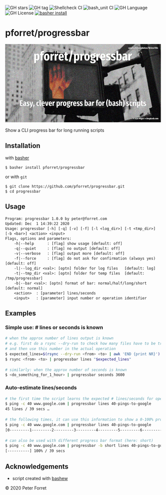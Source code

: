 ![GH stars](https://img.shields.io/github/stars/pforret/progressbar)
![GH tag](https://img.shields.io/github/v/tag/pforret/progressbar)
![Shellcheck CI](https://github.com/pforret/progressbar/workflows/Shellcheck%20CI/badge.svg)
![bash_unit CI](https://github.com/pforret/progressbar/workflows/bash_unit%20CI/badge.svg)
![GH Language](https://img.shields.io/github/languages/top/pforret/progressbar)
![GH License](https://img.shields.io/github/license/pforret/progressbar)
[![basher install](https://img.shields.io/badge/basher-install-white?logo=gnu-bash&style=flat)](https://basher.gitparade.com/package/)


# pforret/progressbar

![test](progressbar.jpg)

Show a CLI progress bar for long running scripts

## Installation

with [basher](https://github.com/basherpm/basher)

	$ basher install pforret/progressbar

or with `git`

	$ git clone https://github.com/pforret/progressbar.git
	$ cd progressbar

## Usage

    Program: progressbar 1.0.0 by peter@forret.com
    Updated: Dec  1 14:39:22 2020
    Usage: progressbar [-h] [-q] [-v] [-f] [-l <log_dir>] [-t <tmp_dir>] [-b <bar>] <action> <input>
    Flags, options and parameters:
        -h|--help      : [flag] show usage [default: off]
        -q|--quiet     : [flag] no output [default: off]
        -v|--verbose   : [flag] output more [default: off]
        -f|--force     : [flag] do not ask for confirmation (always yes) [default: off]
        -l|--log_dir <val>: [optn] folder for log files   [default: log]
        -t|--tmp_dir <val>: [optn] folder for temp files  [default: /tmp/progressbar]
        -b|--bar <val>: [optn] format of bar: normal/half/long/short  [default: normal]
        <action>  : [parameter] lines/seconds
        <input>   : [parameter] input number or operation identifier       
            
## Examples

### Simple use: # lines or seconds is known
```bash
# when the approx number of lines output is known
# e.g. first do a rsync --dry-run to check how many files have to be trasferred
# and then use this number in the actual operation
$ expected_lines=$(rsync --dry-run <from> <to> | awk 'END {print NR}')
$ rsync <from> <to> | progressbar lines "$expected_lines"

# similarly: when the approx number of seconds is known
$ <do_something_for_1_hour> | progressbar seconds 3600
```

### Auto-estimate lines/seconds
```bash
# the first time the script learns the expected # lines/seconds for operation '40-pings-to-google'
$ ping -c 40 www.google.com | progressbar lines 40-pings-to-google
45 lines / 39 secs …

# the following times, it can use this information to show a 0-100% progressbar
$ ping -c 40 www.google.com | progressbar lines 40-pings-to-google
[0---------1---------2---------3---------4---------5---------6---------7---------8---------9---------!] 100% / 39 secs     

# can also be used with different progress bar format (here: short)
$ ping -c 40 www.google.com | progressbar -b short lines 40-pings-to-google
[----------] 100% / 39 secs    
```
   
    
## Acknowledgements

* script created with [bashew](https://github.com/pforret/bashew)

&copy; 2020 Peter Forret
